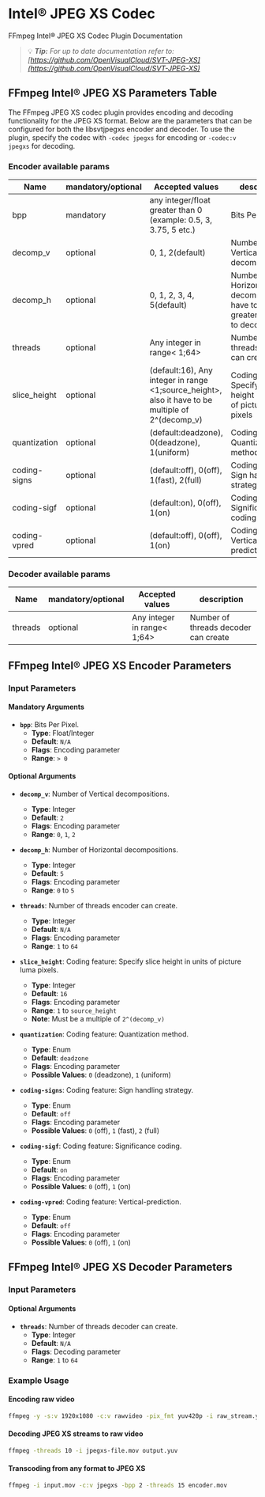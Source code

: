 # Intel® JPEG XS Codec

FFmpeg Intel® JPEG XS Codec Plugin Documentation

> 💡 _**Tip:** For up to date documentation refer to: [https://github.com/OpenVisualCloud/SVT-JPEG-XS](https://github.com/OpenVisualCloud/SVT-JPEG-XS)_

## FFmpeg Intel® JPEG XS Parameters Table

The FFmpeg JPEG XS codec plugin provides encoding and decoding functionality for the JPEG XS format. Below are the parameters that can be configured for both the libsvtjpegxs encoder and decoder. To use the plugin, specify the codec with `-codec jpegxs` for encoding or `-codec:v jpegxs` for decoding.

### Encoder available params

Name | mandatory/optional | Accepted values | description
  --         |     --    |                           --                                     |  --
bpp          | mandatory | any integer/float greater than 0 (example: 0.5, 3, 3.75, 5 etc.) | Bits Per Pixel
decomp_v     | optional  | 0, 1, 2(default)                                                 | Number of Vertical decompositions
decomp_h     | optional  | 0, 1, 2, 3, 4, 5(default)                                        | Number of Horizontal decompositions, have to be greater or equal to decomp_v
threads      | optional  | Any integer in range< 1;64>                                      | Number of threads encoder can create
slice_height | optional  | (default:16), Any integer in range <1;source_height>, also it have to be multiple of 2^(decomp_v) | Coding feature: Specify slice height in units of picture luma pixels
quantization | optional  | (default:deadzone), 0(deadzone), 1(uniform)                    | Coding feature: Quantization method
coding-signs | optional  | (default:off), 0(off), 1(fast), 2(full)                        | Coding feature: Sign handling strategy
coding-sigf  | optional  | (default:on), 0(off), 1(on)                                    | Coding feature: Significance coding
coding-vpred | optional  | (default:off), 0(off), 1(on)                                   | Coding feature: Vertical-prediction

### Decoder available params

Name | mandatory/optional | Accepted values | description
  --     |     --    |               --                                                | --
threads  | optional  | Any integer in range< 1;64>                                     | Number of threads decoder can create

## FFmpeg Intel® JPEG XS Encoder Parameters

### Input Parameters

#### Mandatory Arguments
- **`bpp`**: Bits Per Pixel.
  - **Type**: Float/Integer
  - **Default**: `N/A`
  - **Flags**: Encoding parameter
  - **Range**: `> 0`

#### Optional Arguments
- **`decomp_v`**: Number of Vertical decompositions.
  - **Type**: Integer
  - **Default**: `2`
  - **Flags**: Encoding parameter
  - **Range**: `0`, `1`, `2`

- **`decomp_h`**: Number of Horizontal decompositions.
  - **Type**: Integer
  - **Default**: `5`
  - **Flags**: Encoding parameter
  - **Range**: `0` to `5`

- **`threads`**: Number of threads encoder can create.
  - **Type**: Integer
  - **Default**: `N/A`
  - **Flags**: Encoding parameter
  - **Range**: `1` to `64`

- **`slice_height`**: Coding feature: Specify slice height in units of picture luma pixels.
  - **Type**: Integer
  - **Default**: `16`
  - **Flags**: Encoding parameter
  - **Range**: `1` to `source_height`
  - **Note**: Must be a multiple of `2^(decomp_v)`

- **`quantization`**: Coding feature: Quantization method.
  - **Type**: Enum
  - **Default**: `deadzone`
  - **Flags**: Encoding parameter
  - **Possible Values**: `0` (deadzone), `1` (uniform)

- **`coding-signs`**: Coding feature: Sign handling strategy.
  - **Type**: Enum
  - **Default**: `off`
  - **Flags**: Encoding parameter
  - **Possible Values**: `0` (off), `1` (fast), `2` (full)

- **`coding-sigf`**: Coding feature: Significance coding.
  - **Type**: Enum
  - **Default**: `on`
  - **Flags**: Encoding parameter
  - **Possible Values**: `0` (off), `1` (on)

- **`coding-vpred`**: Coding feature: Vertical-prediction.
  - **Type**: Enum
  - **Default**: `off`
  - **Flags**: Encoding parameter
  - **Possible Values**: `0` (off), `1` (on)

## FFmpeg Intel® JPEG XS Decoder Parameters

### Input Parameters

#### Optional Arguments
- **`threads`**: Number of threads decoder can create.
  - **Type**: Integer
  - **Default**: `N/A`
  - **Flags**: Decoding parameter
  - **Range**: `1` to `64`

### Example Usage

#### Encoding raw video

```bash
ffmpeg -y -s:v 1920x1080 -c:v rawvideo -pix_fmt yuv420p -i raw_stream.yuv -codec jpegxs -bpp 1.25 -threads 5 encoded_file.mov
```

#### Decoding JPEG XS streams to raw video

```bash
ffmpeg -threads 10 -i jpegxs-file.mov output.yuv
```

#### Transcoding from any format to JPEG XS

```bash
ffmpeg -i input.mov -c:v jpegxs -bpp 2 -threads 15 encoder.mov
```
